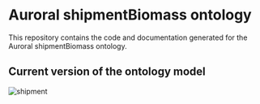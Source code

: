 # Auroral shipmentBiomass ontology

This repository contains the code and documentation generated for the  Auroral shipmentBiomass ontology.

## Current version of the ontology model

![shipment](https://user-images.githubusercontent.com/89158291/197796847-9972c380-c01b-4fae-82e3-f3f3af31563f.png)
